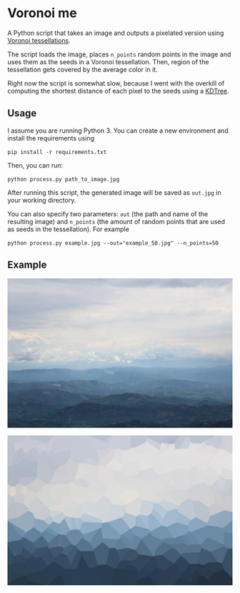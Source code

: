 # Voronoi me

A Python script that takes an image and outputs a pixelated version using [Voronoi tessellations](https://en.wikipedia.org/wiki/Voronoi_diagram).

The script loads the image, places `n_points` random points in the image and uses them as the seeds in a Voronoi tessellation. Then, region of the tessellation gets covered by the average color in it.

Right now the script is somewhat slow, because I went with the overkill of computing the shortest distance of each pixel to the seeds using a [KDTree](https://en.wikipedia.org/wiki/K-d_tree#Nearest_neighbour_search).

## Usage

I assume you are running Python 3. You can create a new environment and install the requirements using

```
pip install -r requirements.txt
```

Then, you can run:

```
python process.py path_to_image.jpg
```

After running this script, the generated image will be saved as `out.jpg` in your working directory.

You can also specify two parameters: `out` (the path and name of the resulting image) and `n_points` (the amount of random points that are used as seeds in the tessellation). For example

```
python process.py example.jpg --out="example_50.jpg" --n_points=50
```

## Example

![Image before processing](example.jpg "A nice photo of Manizales")

![Image after processing](out.jpg "A nice photo of Manizales, but pixelated")

